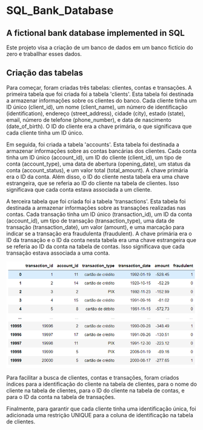 # SQL_Bank_Database
## A fictional bank database implemented in SQL

Este projeto visa a criação de um banco de dados em um banco fictício do zero e traballhar esses dados.

## Criação das tabelas

Para começar, foram criadas três tabelas: clientes, contas e transações. A primeira tabela que foi criada foi a tabela 'clients'.
Esta tabela foi destinada a armazenar informações sobre os clientes do banco. Cada cliente tinha um ID único (client_id), um nome
(client_name), um número de identificação (identification), endereço (street_address), cidade (city), estado (state), email, número
de telefone (phone_number), e data de nascimento (date_of_birth). O ID do cliente era a chave primária, o que significava que cada
cliente tinha um ID único.

Em seguida, foi criada a tabela 'accounts'. Esta tabela foi destinada a armazenar informações sobre as contas bancárias dos clientes.
Cada conta tinha um ID único (account_id), um ID do cliente (client_id), um tipo de conta (account_type), uma data de abertura
(opening_date), um status da conta (account_status), e um valor total (total_amount). A chave primária era o ID da conta. Além disso,
o ID do cliente nesta tabela era uma chave estrangeira, que se referia ao ID do cliente na tabela de clientes. Isso significava que
cada conta estava associada a um cliente.

A terceira tabela que foi criada foi a tabela 'transactions'. Esta tabela foi destinada a armazenar informações sobre as transações
realizadas nas contas. Cada transação tinha um ID único (transaction_id), um ID da conta (account_id), um tipo de transação
(transaction_type), uma data de transação (transaction_date), um valor (amount), e uma marcação para indicar se a transação era
fraudulenta (fraudulent). A chave primária era o ID da transação e o ID da conta nesta tabela era uma chave estrangeira que se
referia ao ID da conta na tabela de contas. Isso significava que cada transação estava associada a uma conta.

![Alt Text](images/transactions_table_image.png)

Para facilitar a busca de clientes, contas e transações, foram criados índices para a identificação do cliente na tabela de
clientes, para o nome do cliente na tabela de clientes, para o ID do cliente na tabela de contas, e para o ID da conta na
tabela de transações.

Finalmente, para garantir que cada cliente tinha uma identificação única, foi adicionada uma restrição UNIQUE para a coluna
de identificação na tabela de clientes.

